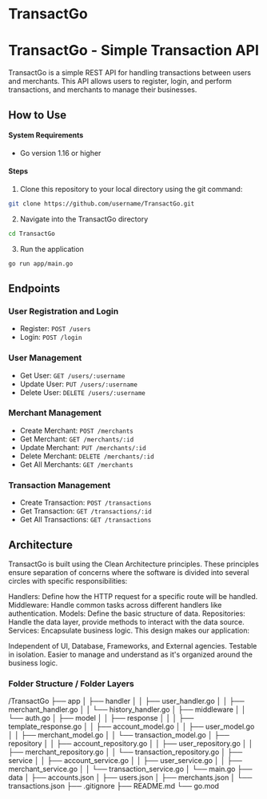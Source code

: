 # TransactGo

# TransactGo - Simple Transaction API

TransactGo is a simple REST API for handling transactions between users and merchants. This API allows users to register, login, and perform transactions, and merchants to manage their businesses. 

## How to Use

#### System Requirements
- Go version 1.16 or higher

#### Steps
1. Clone this repository to your local directory using the git command:
```bash
git clone https://github.com/username/TransactGo.git
```
2. Navigate into the TransactGo directory
```bash
cd TransactGo
```
3. Run the application
```bash
go run app/main.go
```

## Endpoints

### User Registration and Login

- Register: `POST /users`
- Login: `POST /login`

### User Management

- Get User: `GET /users/:username`
- Update User: `PUT /users/:username`
- Delete User: `DELETE /users/:username`

### Merchant Management

- Create Merchant: `POST /merchants`
- Get Merchant: `GET /merchants/:id`
- Update Merchant: `PUT /merchants/:id`
- Delete Merchant: `DELETE /merchants/:id`
- Get All Merchants: `GET /merchants`

### Transaction Management

- Create Transaction: `POST /transactions`
- Get Transaction: `GET /transactions/:id`
- Get All Transactions: `GET /transactions`


## Architecture
TransactGo is built using the Clean Architecture principles. These principles ensure separation of concerns where the software is divided into several circles with specific responsibilities:

Handlers: Define how the HTTP request for a specific route will be handled.
Middleware: Handle common tasks across different handlers like authentication.
Models: Define the basic structure of data.
Repositories: Handle the data layer, provide methods to interact with the data source.
Services: Encapsulate business logic.
This design makes our application:

Independent of UI, Database, Frameworks, and External agencies.
Testable in isolation.
Easier to manage and understand as it's organized around the business logic.

### Folder Structure / Folder Layers

/TransactGo
├── app
│   ├── handler
│   │   ├── user_handler.go
│   │   ├── merchant_handler.go
│   │   └── history_handler.go
│   ├── middleware
│   │   └── auth.go
│   ├── model
│   │   ├── response
│   │   │   ├── template_response.go
│   │   ├── account_model.go
│   │   ├── user_model.go
│   │   ├── merchant_model.go
│   │   └── transaction_model.go
│   ├── repository
│   │   ├── account_repository.go
│   │   ├── user_repository.go
│   │   ├── merchant_repository.go
│   │   └── transaction_repository.go
│   ├── service
│   │   ├── account_service.go
│   │   ├── user_service.go
│   │   ├── merchant_service.go
│   │   └── transaction_service.go
│   └── main.go
├── data
│   ├── accounts.json
│   ├── users.json
│   ├── merchants.json
│   └── transactions.json
├── .gitignore
├── README.md
└── go.mod
